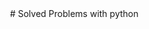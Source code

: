 <img href="https://em-content.zobj.net/source/google/387/man-technologist-light-skin-tone_1f468-1f3fb-200d-1f4bb.png"/>
# Solved Problems with python 

